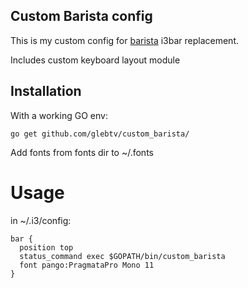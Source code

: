 ## Custom Barista config

This is my custom config for [barista](https://github.com/soumya92/barista) i3bar replacement.

Includes custom keyboard layout module

## Installation

With a working GO env:

    go get github.com/glebtv/custom_barista/

Add fonts from fonts dir to ~/.fonts

# Usage

in ~/.i3/config:

```
bar {
  position top
  status_command exec $GOPATH/bin/custom_barista
  font pango:PragmataPro Mono 11
}
```
